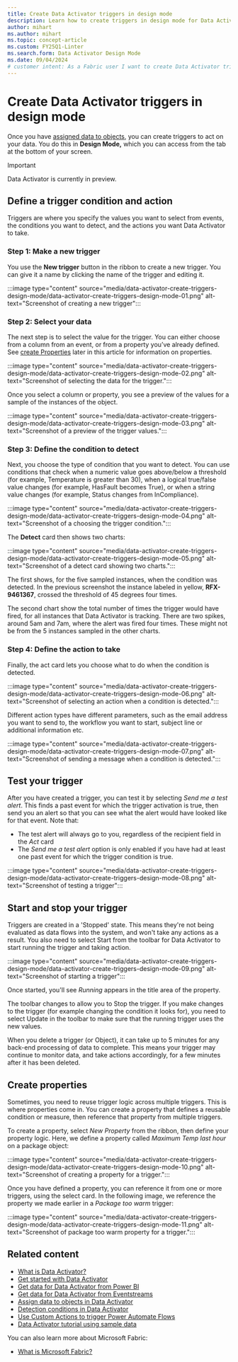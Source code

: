 ```yaml
---
title: Create Data Activator triggers in design mode
description: Learn how to create triggers in design mode for Data Activator, take action on your data, and automate workflows.
author: mihart
ms.author: mihart
ms.topic: concept-article
ms.custom: FY25Q1-Linter
ms.search.form: Data Activator Design Mode
ms.date: 09/04/2024
# customer intent: As a Fabric user I want to create Data Activator triggers in design mode.
---
```


# Create Data Activator triggers in design mode

Once you have [assigned data to objects](data-activator-assign-data-objects.md#assign-data-to-objects-in-data-activator), you can create triggers to act on your data. You do this in **Design Mode,** which you can access from the tab at the bottom of your screen.

> [!IMPORTANT]
> Data Activator is currently in preview.

## Define a trigger condition and action

Triggers are where you specify the values you want to select from events, the conditions you want to detect, and the actions you want Data Activator to take.

### Step 1: Make a new trigger

You use the **New trigger** button in the ribbon to create a new trigger. You can give it a name by clicking the name of the trigger and editing it.

:::image type="content" source="media/data-activator-create-triggers-design-mode/data-activator-create-triggers-design-mode-01.png" alt-text="Screenshot of creating a new trigger":::

### Step 2: Select your data

The next step is to select the value for the trigger. You can either choose from a column from an event, or from a property you’ve already defined. See [create Properties](#create-properties) later in this article for information on properties.

:::image type="content" source="media/data-activator-create-triggers-design-mode/data-activator-create-triggers-design-mode-02.png" alt-text="Screenshot of selecting the data for the trigger.":::

Once you select a column or property, you see a preview of the values for a sample of the instances of the object.

:::image type="content" source="media/data-activator-create-triggers-design-mode/data-activator-create-triggers-design-mode-03.png" alt-text="Screenshot of a preview of the trigger values.":::

### Step 3: Define the condition to detect

Next, you choose the type of condition that you want to detect. You can use conditions that check when a numeric value goes above/below a threshold (for example, Temperature is greater than 30), when a logical true/false value changes (for example, HasFault becomes True), or when a string value changes (for example, Status changes from InCompliance).

:::image type="content" source="media/data-activator-create-triggers-design-mode/data-activator-create-triggers-design-mode-04.png" alt-text="Screenshot of a choosing the trigger condition.":::

The **Detect** card then shows two charts:

:::image type="content" source="media/data-activator-create-triggers-design-mode/data-activator-create-triggers-design-mode-05.png" alt-text="Screenshot of a detect card showing two charts.":::

The first shows, for the five sampled instances, when the condition was detected. In the previous screenshot the instance labeled in yellow, **RFX-9461367**, crossed the threshold of 45 degrees four times.

The second chart show the total number of times the trigger would have fired, for all instances that Data Activator is tracking. There are two spikes, around 5am and 7am, where the alert was fired four times. These might not be from the 5 instances sampled in the other charts.

### Step 4: Define the action to take

Finally, the act card lets you choose what to do when the condition is detected.

:::image type="content" source="media/data-activator-create-triggers-design-mode/data-activator-create-triggers-design-mode-06.png" alt-text="Screenshot of selecting an action when a condition is detected.":::

Different action types have different parameters, such as the email address you want to send to, the workflow you want to start, subject line or additional information etc.

:::image type="content" source="media/data-activator-create-triggers-design-mode/data-activator-create-triggers-design-mode-07.png" alt-text="Screenshot of sending a message when a condition is detected.":::

## Test your trigger

After you have created a trigger, you can test it by selecting *Send me a test alert*. This finds a past event for which the trigger activation is true, then send you an alert so that you can see what the alert would have looked like for that event. Note that:

* The test alert will always go to you, regardless of the recipient field in the *Act* card
* The *Send me a test alert* option is only enabled if you have had at least one past event for which the trigger condition is true.

:::image type="content" source="media/data-activator-create-triggers-design-mode/data-activator-create-triggers-design-mode-08.png" alt-text="Screenshot of testing a trigger":::

## Start and stop your trigger

Triggers are created in a 'Stopped' state. This means they're not being evaluated as data flows into the system, and won't take any actions as a result. You also need to select Start from the toolbar for Data Activator to start running the trigger and taking action.

:::image type="content" source="media/data-activator-create-triggers-design-mode/data-activator-create-triggers-design-mode-09.png" alt-text="Screenshot of starting a trigger":::

Once started, you'll see *Running* appears in the title area of the property.

The toolbar changes to allow you to Stop the trigger. If you make changes to the trigger (for example changing the condition it looks for), you need to select Update in the toolbar to make sure that the running trigger uses the new values.

When you delete a trigger (or Object), it can take up to 5 minutes for any back-end processing of data to complete. This means your trigger may continue to monitor data, and take actions accordingly, for a few minutes after it has been deleted.

## Create properties

Sometimes, you need to reuse trigger logic across multiple triggers. This is where properties come in. You can create a property that defines a reusable condition or measure, then reference that property from multiple triggers.

To create a property, select *New Property* from the ribbon, then define your property logic. Here, we define a property called *Maximum Temp last hour* on a package object:

:::image type="content" source="media/data-activator-create-triggers-design-mode/data-activator-create-triggers-design-mode-10.png" alt-text="Screenshot of creating a property for a trigger.":::

Once you have defined a property, you can reference it from one or more triggers, using the select card. In the following image, we reference the property we made earlier in a *Package too warm* trigger:

:::image type="content" source="media/data-activator-create-triggers-design-mode/data-activator-create-triggers-design-mode-11.png" alt-text="Screenshot of package too warm property for a trigger.":::

## Related content

* [What is Data Activator?](data-activator-introduction.md)
* [Get started with Data Activator](data-activator-get-started.md)
* [Get data for Data Activator from Power BI](data-activator-get-data-power-bi.md)
* [Get data for Data Activator from Eventstreams](data-activator-get-data-eventstreams.md)
* [Assign data to objects in Data Activator](data-activator-assign-data-objects.md)
* [Detection conditions in Data Activator](data-activator-detection-conditions.md)
* [Use Custom Actions to trigger Power Automate Flows](data-activator-trigger-power-automate-flows.md)
* [Data Activator tutorial using sample data](data-activator-tutorial.md)

You can also learn more about Microsoft Fabric:

* [What is Microsoft Fabric?](../get-started/microsoft-fabric-overview.md)
